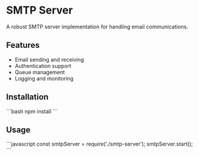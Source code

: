 # SMTP Server

A robust SMTP server implementation for handling email communications.

## Features
- Email sending and receiving
- Authentication support
- Queue management
- Logging and monitoring

## Installation

\`\`\`bash
npm install
\`\`\`

## Usage

\`\`\`javascript
const smtpServer = require('./smtp-server');
smtpServer.start();
\`\`\`

<!-- Updated on 2025-09-09 -->

<!-- Updated on 2025-09-09 -->

<!-- Updated on 2025-09-09 -->

<!-- Updated on 2025-09-09 -->

<!-- Updated on 2025-09-09 -->

<!-- Updated on 2025-09-09 -->

<!-- Updated on 2025-09-09 -->

<!-- Updated on 2025-09-09 -->

<!-- Updated on 2025-09-09 -->

<!-- Updated on 2025-09-09 -->

<!-- Updated on 2025-09-09 -->

<!-- Updated on 2025-09-09 -->

<!-- Updated on 2025-09-09 -->

<!-- Updated on 2025-09-09 -->

<!-- Updated on 2025-09-09 -->

<!-- Updated on 2025-09-09 -->

<!-- Updated on 2025-09-09 -->

<!-- Updated on 2025-09-09 -->

<!-- Updated on 2025-09-09 -->

<!-- Updated on 2025-09-09 -->

<!-- Updated on 2025-09-09 -->

<!-- Updated on 2025-09-09 -->

<!-- Updated on 2025-09-09 -->

<!-- Updated on 2025-09-09 -->

<!-- Updated on 2025-09-09 -->

<!-- Updated on 2025-09-09 -->

<!-- Updated on 2025-09-09 -->

<!-- Updated on 2025-09-09 -->

<!-- Updated on 2025-09-09 -->

<!-- Updated on 2025-09-09 -->

<!-- Updated on 2025-09-09 -->

<!-- Updated on 2025-09-09 -->

<!-- Updated on 2025-09-09 -->

<!-- Updated on 2025-09-09 -->

<!-- Updated on 2025-09-09 -->

<!-- Updated on 2025-09-09 -->

<!-- Updated on 2025-09-09 -->

<!-- Updated on 2025-09-09 -->

<!-- Updated on 2025-09-09 -->

<!-- Updated on 2025-09-09 -->

<!-- Updated on 2025-09-09 -->

<!-- Updated on 2025-09-09 -->

<!-- Updated on 2025-09-09 -->

<!-- Updated on 2025-09-09 -->

<!-- Updated on 2025-09-09 -->

<!-- Updated on 2025-09-09 -->

<!-- Updated on 2025-09-09 -->

<!-- Updated on 2025-09-09 -->

<!-- Updated on 2025-09-09 -->

<!-- Updated on 2025-09-09 -->

<!-- Updated on 2025-09-09 -->

<!-- Updated on 2025-09-09 -->

<!-- Updated on 2025-09-09 -->

<!-- Updated on 2025-09-09 -->

<!-- Updated on 2025-09-09 -->

<!-- Updated on 2025-09-09 -->

<!-- Updated on 2025-09-09 -->

<!-- Updated on 2025-09-09 -->

<!-- Updated on 2025-09-09 -->

<!-- Updated on 2025-09-09 -->

<!-- Updated on 2025-09-09 -->

<!-- Updated on 2025-09-09 -->

<!-- Updated on 2025-09-09 -->

<!-- Updated on 2025-09-09 -->

<!-- Updated on 2025-09-09 -->

<!-- Updated on 2025-09-09 -->

<!-- Updated on 2025-09-09 -->

<!-- Updated on 2025-09-09 -->

<!-- Updated on 2025-09-09 -->

<!-- Updated on 2025-09-09 -->

<!-- Updated on 2025-09-09 -->

<!-- Updated on 2025-09-09 -->

<!-- Updated on 2025-09-09 -->

<!-- Updated on 2025-09-09 -->

<!-- Updated on 2025-09-09 -->

<!-- Updated on 2025-09-09 -->

<!-- Updated on 2025-09-09 -->

<!-- Updated on 2025-09-09 -->

<!-- Updated on 2025-09-09 -->

<!-- Updated on 2025-09-09 -->

<!-- Updated on 2025-09-09 -->

<!-- Updated on 2025-09-09 -->

<!-- Updated on 2025-09-09 -->

<!-- Updated on 2025-09-09 -->

<!-- Updated on 2025-09-09 -->

<!-- Updated on 2025-09-09 -->

<!-- Updated on 2025-09-09 -->

<!-- Updated on 2025-09-09 -->

<!-- Updated on 2025-09-09 -->

<!-- Updated on 2025-09-09 -->

<!-- Updated on 2025-09-09 -->

<!-- Updated on 2025-09-09 -->

<!-- Updated on 2025-09-09 -->

<!-- Updated on 2025-09-09 -->

<!-- Updated on 2025-09-09 -->

<!-- Updated on 2025-09-09 -->

<!-- Updated on 2025-09-09 -->

<!-- Updated on 2025-09-09 -->

<!-- Updated on 2025-09-09 -->

<!-- Updated on 2025-09-09 -->

<!-- Updated on 2025-09-09 -->

<!-- Updated on 2025-09-09 -->

<!-- Updated on 2025-09-09 -->

<!-- Updated on 2025-09-09 -->

<!-- Updated on 2025-09-09 -->

<!-- Updated on 2025-09-09 -->

<!-- Updated on 2025-09-09 -->

<!-- Updated on 2025-09-09 -->

<!-- Updated on 2025-09-09 -->

<!-- Updated on 2025-09-09 -->

<!-- Updated on 2025-09-09 -->

<!-- Updated on 2025-09-09 -->

<!-- Updated on 2025-09-09 -->

<!-- Updated on 2025-09-09 -->

<!-- Updated on 2025-09-09 -->

<!-- Updated on 2025-09-09 -->
